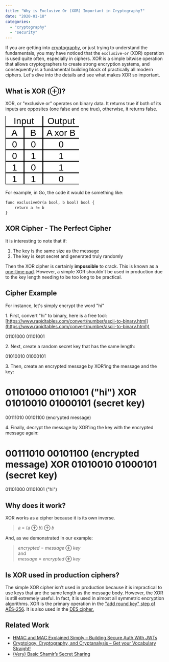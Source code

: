```yaml
---
title: "Why is Exclusive Or (XOR) Important in Cryptography?"
date: "2020-01-18"
categories: 
  - "cryptography"
  - "security"
---
```


If you are getting into [cryptography](https://qvault.io/cryptography/what-is-cryptography/), or just trying to understand the fundamentals, you may have noticed that the `exclusive-or` (XOR) operation is used quite often, especially in ciphers. XOR is a simple bitwise operation that allows cryptographers to create strong encryption systems, and consequently is a fundamental building block of practically all modern ciphers. Let's dive into the details and see what makes XOR so important.

## What is XOR (**⊕**)?

XOR, or "exclusive or" operates on binary data. It returns true if both of its inputs are opposites (one false and one true), otherwise, it returns false.

![XOR example](images/Screenshot-from-2019-08-04-12-01-49.png)

For example, in Go, the code it would be something like:

```
func exclusiveOr(a bool, b bool) bool {
	return a != b
}
```

## XOR Cipher - The Perfect Cipher

It is interesting to note that if:

1. The key is the same size as the message
2. The key is kept secret and generated truly randomly

Then the XOR cipher is certainly **impossible** to crack. This is known as a [one-time pad](https://en.wikipedia.org/wiki/One-time_pad). However, a simple XOR shouldn't be used in production due to the key length needing to be too long to be practical.

## Cipher Example

For instance, let's simply encrypt the word "hi"

1\. First, convert "hi" to binary, here is a free tool: [https://www.rapidtables.com/convert/number/ascii-to-binary.html](https://www.rapidtables.com/convert/number/ascii-to-binary.html))

01101000 01101001

2\. Next, create a random secret key that has the same length:

01010010 01000101

3\. Then, create an encrypted message by XOR'ing the message and the key:

01101000 01101001 ("hi")
XOR
01010010 01000101 (secret key)
=
00111010 00101100 (encrypted message)

4\. Finally, decrypt the message by XOR'ing the key with the encrypted message again:

00111010 00101100 (encrypted message)
XOR
01010010 01000101 (secret key)
=
01101000 01101001 ("hi")

## Why does it work?

XOR works as a cipher because it is its own inverse.

> 𝑎 = (𝑎 **⊕** 𝑏) **⊕** 𝑏

And, as we demonstrated in our example:

> _encrypted_ = _message_ **⊕** _key_  
> and  
> _message_ = _encrypted_ **⊕** _key_

## Is XOR used in production ciphers?

The simple XOR cipher isn't used in production because it is impractical to use keys that are the same length as the message body. However, the XOR is still extremely useful. In fact, it is used in almost all symmetric encryption algorithms. XOR is the primary operation in the ["add round key" step of AES-256](https://qvault.io/2020/01/02/very-basic-intro-to-aes-256-cipher/). It is also used in the [DES cipher.](http://page.math.tu-berlin.de/~kant/teaching/hess/krypto-ws2006/des.htm)

## Related Work

- [HMAC and MAC Explained Simply – Building Secure Auth With JWTs](https://qvault.io/2019/12/12/hmac-and-mac-explained-simply-building-secure-auth-with-jwts/)
- [Cryptology, Cryptography, and Cryptanalysis – Get your Vocabulary Straight!](https://qvault.io/2019/12/16/cryptology-cryptography-and-cryptanalysis-get-your-vocabulary-straight/)
- [(Very) Basic Shamir’s Secret Sharing](https://qvault.io/2019/12/26/very-basic-shamirs-secret-sharing/)
